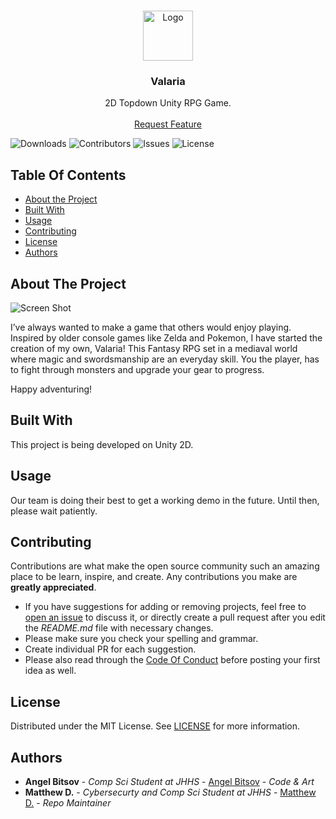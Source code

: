 <br/>
<p align="center">
  <a href="https://github.com/TheArchangelWarrior/Valaria">
    <img src="images/logo.png" alt="Logo" width="80" height="80">
  </a>

  <h3 align="center">Valaria</h3>

  <p align="center">
    2D Topdown Unity RPG Game.
    <br/>
    <br/>
    <a href="https://github.com/TheArchangelWarrior/Valaria/issues">Request Feature</a>
  </p>
</p>

![Downloads](https://img.shields.io/github/downloads/TheArchangelWarrior/Valaria/total) ![Contributors](https://img.shields.io/github/contributors/TheArchangelWarrior/Valaria?color=dark-green) ![Issues](https://img.shields.io/github/issues/TheArchangelWarrior/Valaria) ![License](https://img.shields.io/github/license/TheArchangelWarrior/Valaria) 

## Table Of Contents

* [About the Project](#about-the-project)
* [Built With](#built-with)
* [Usage](#usage)
* [Contributing](#contributing)
* [License](#license)
* [Authors](#authors)

## About The Project

![Screen Shot](images/screenshot.png)

I’ve always wanted to make a game that others would enjoy playing. Inspired by older console games like Zelda and Pokemon, I have started the creation of my own, Valaria! This Fantasy RPG set in a mediaval world where magic and swordsmanship are an everyday skill. You the player, has to fight through monsters and upgrade your gear to progress. 

Happy adventuring!

## Built With

This project is being developed on Unity 2D.

## Usage

Our team is doing their best to get a working demo in the future. Until then, please wait patiently.

## Contributing

Contributions are what make the open source community such an amazing place to be learn, inspire, and create. Any contributions you make are **greatly appreciated**.
* If you have suggestions for adding or removing projects, feel free to [open an issue](https://github.com/TheArchangelWarrior/Valaria/issues/new) to discuss it, or directly create a pull request after you edit the *README.md* file with necessary changes.
* Please make sure you check your spelling and grammar.
* Create individual PR for each suggestion.
* Please also read through the [Code Of Conduct](https://github.com/TheArchangelWarrior/Valaria/blob/main/CODE_OF_CONDUCT.md) before posting your first idea as well.

## License

Distributed under the MIT License. See [LICENSE](https://github.com/TheArchangelWarrior/Valaria/blob/main/LICENSE.md) for more information.

## Authors

* **Angel Bitsov** - *Comp Sci Student at JHHS* - [Angel Bitsov](https://github.com/TheArchangelWarrior/) - *Code & Art*
* **Matthew D.** - *Cybersecurty and Comp Sci Student at JHHS* - [Matthew D.](https://github.com/Resident-Fortress/) - *Repo Maintainer*
